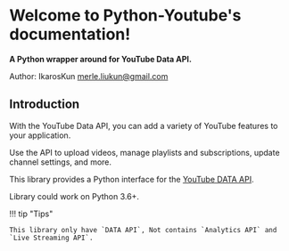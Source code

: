 # Welcome to Python-Youtube's documentation!

**A Python wrapper around for YouTube Data API.**

Author: IkarosKun <merle.liukun@gmail.com>

## Introduction


With the YouTube Data API, you can add a variety of YouTube features to your application. 

Use the API to upload videos, manage playlists and subscriptions, update channel settings, and more.

This library provides a Python interface for the [YouTube DATA API](https://google-developers.appspot.com/youtube/v3/docs/).

Library could work on Python 3.6+.

!!! tip "Tips"

    This library only have `DATA API`, Not contains `Analytics API` and `Live Streaming API`.
